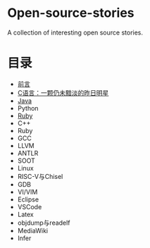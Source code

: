 # Open-source-stories
A collection of interesting open source stories.

# 目录
* [前言](1-preface.md)
* [C语言：一颗仍未黯淡的昨日明星](2-C.md)
* [Java](Java.md)
* Python
* [Ruby](2-Ruby.md)
* C++
* Ruby
* GCC
* LLVM
* ANTLR
* SOOT
* Linux
* RISC-V与Chisel
* GDB
* VI/VIM
* Eclipse
* VSCode
* Latex
* objdump与readelf
* MediaWiki
* Infer
